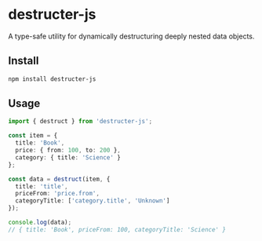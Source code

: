 # destructer-js

A type-safe utility for dynamically destructuring deeply nested data objects.

## Install

```bash
npm install destructer-js
```

## Usage

```ts
import { destruct } from 'destructer-js';

const item = {
  title: 'Book',
  price: { from: 100, to: 200 },
  category: { title: 'Science' }
};

const data = destruct(item, {
  title: 'title',
  priceFrom: 'price.from',
  categoryTitle: ['category.title', 'Unknown']
});

console.log(data);
// { title: 'Book', priceFrom: 100, categoryTitle: 'Science' }
```
